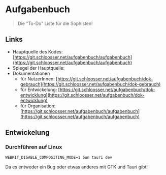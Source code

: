 # Aufgabenbuch

> Die "To-Do" Liste für die Sophisten!

## Links

- Hauptquelle des Kodes: [https://git.schloosser.net/aufgabenbuch/aufgabenbuch](https://git.schloosser.net/aufgabenbuch/aufgabenbuch)
- Spiegel der Hauptquelle:
- Dokumentationen
    - für NutzerInnen: [https://git.schloosser.net/aufgabenbuch/dok-gebrauch](https://git.schloosser.net/aufgabenbuch/dok-gebrauch)
    - für Entwickelung: [https://git.schloosser.net/aufgabenbuch/dok-entwicklung](https://git.schloosser.net/aufgabenbuch/dok-entwicklung)
    - für Organisation: [https://git.schloosser.net/aufgabenbuch/aufgabenbuch](https://git.schloosser.net/aufgabenbuch/aufgabenbuch)

## Entwickelung

### Durchführen auf Linux

```
WEBKIT_DISABLE_COMPOSITING_MODE=1 bun tauri dev
```

Da es entweder ein Bug oder etwas anderes mit GTK und Tauri gibt!